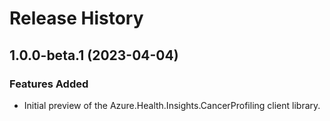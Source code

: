 # Release History

## 1.0.0-beta.1 (2023-04-04)

### Features Added
- Initial preview of the Azure.Health.Insights.CancerProfiling client library.

